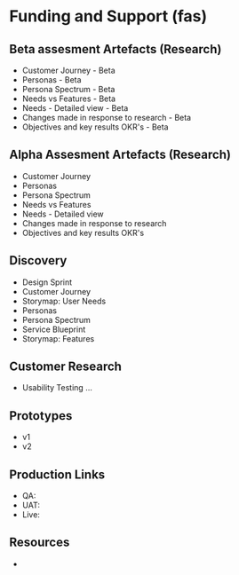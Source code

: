 # Funding and Support (fas)

## Beta assesment Artefacts (Research)
- Customer Journey - Beta
- Personas - Beta 
- Persona Spectrum - Beta 
- Needs vs Features - Beta 
- Needs - Detailed view - Beta 
- Changes made in response to research - Beta 
- Objectives and key results OKR's - Beta 

## Alpha Assesment Artefacts (Research)
- Customer Journey 
- Personas 
- Persona Spectrum 
- Needs vs Features 
- Needs - Detailed view 
- Changes made in response to research 
- Objectives and key results OKR's 

## Discovery 
- Design Sprint 
- Customer Journey 
- Storymap: User Needs 
- Personas 
- Persona Spectrum 
- Service Blueprint 
- Storymap: Features  

## Customer Research
- Usability Testing ... 


## Prototypes
- v1 
- v2 

## Production Links
- QA: 
- UAT:
- Live:


## Resources
- 
